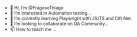 - 👋 Hi, I’m @FragosoThiago
- 👀 I’m interested in Automation testing...
- 🌱 I’m currently learning Playwright with JS/TS and C#/.Net.
- 💞️ I’m looking to collaborate on QA Community...
- 📫 How to reach me ...

<!---
FragosoThiago/FragosoThiago is a ✨ special ✨ repository because its `README.md` (this file) appears on your GitHub profile.
You can click the Preview link to take a look at your changes.
--->
